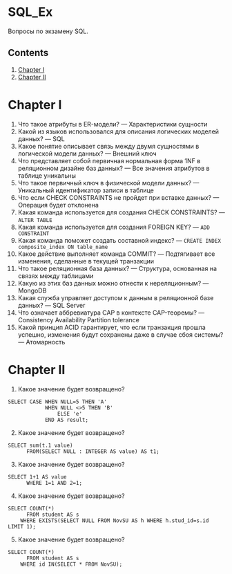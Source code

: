 # SQL_Ex

Вопросы по экзамену SQL.

## Contents

1. [Chapter I](#chapter-i)
2. [Chapter II](#chapter-ii)

# Chapter I

1. Что такое атрибуты в ER-модели? — Характеристики сущности
2. Какой из языков использовался для описания логических моделей данных? — SQL
3. Какое понятие описывает связь между двумя сущностями в логической модели данных? — Внешний ключ
4. Что представляет собой первичная нормальная форма 1NF в реляционном дизайне баз данных? — Все значения атрибутов в таблице уникальны 
5. Что такое первичный ключ в физической модели данных? — Уникальный идентификатор записи в таблице
6. Что если CHECK CONSTRAINTS не пройдет при вставке данных? — Операция будет отклонена
7. Какая команда используется для создания CHECK CONSTRAINTS? — `ALTER TABLE`
8. Какая команда используется для создания FOREIGN KEY? — `ADD CONSTRAINT`
9. Какая команда поможет создать составной индекс? — `CREATE INDEX composite_index ON table_name`
10. Какое действие выполняет команда COMMIT? — Подтягивает все изменения, сделанные в текущей транзакции 
11. Что такое реляционная база данных? — Структура, основанная на связях между таблицами
12. Какую из этих баз данных можно отнести к нереляционным? — MongoDB
13. Какая служба управляет доступом к данным в реляционной базе данных? — SQL Server
14. Что означает аббревиатура CAP в контексте CAP-теоремы? — Consistency Availability Partition tolerance
15. Какой принцип ACID гарантирует, что если транзакция прошла успешно, изменения будут сохранены даже в случае сбоя системы? — Атомарность

# Chapter II

1. Какое значение будет возвращено?

```
SELECT CASE WHEN NULL=5 THEN 'A'
            WHEN NULL <>5 THEN 'B'
                ELSE 'e'
            END AS result;
```

2. Какое значение будет возвращено?

```
SELECT sum(t.1 value)
      FROM(SELECT NULL : INTEGER AS value) AS t1;
```

3. Какое значение будет возвращено?

```
SELECT 1+1 AS value
      WHERE 1=1 AND 2=1;
```

4. Какое значение будет возвращено?

```
SELECT COUNT(*)
      FROM student AS s
    WHERE EXISTS(SELECT NULL FROM NovSU AS h WHERE h.stud_id=s.id LIMIT 1);
```

5. Какое значение будет возвращено?

```
SELECT COUNT(*)
      FROM student AS s
    WHERE id IN(SELECT * FROM NovSU);
```
